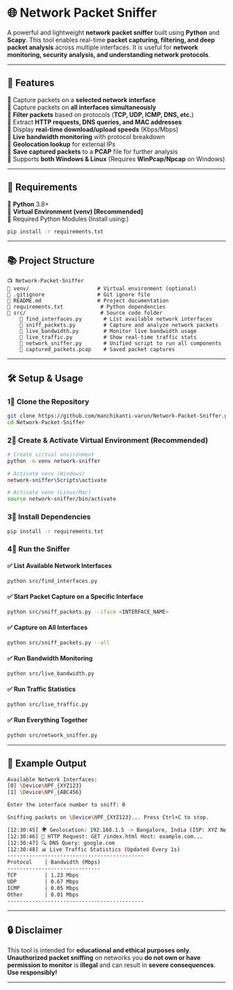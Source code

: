 # 🌐 Network Packet Sniffer  

A powerful and lightweight **network packet sniffer** built using **Python** and **Scapy**. This tool enables real-time **packet capturing, filtering, and deep packet analysis** across multiple interfaces. It is useful for **network monitoring, security analysis, and understanding network protocols**.  

---

## 🚀 Features  

🔀 Capture packets on a **selected network interface**  
🔀 Capture packets on **all interfaces simultaneously**  
🔀 **Filter packets** based on protocols (**TCP, UDP, ICMP, DNS, etc.**)  
🔀 Extract **HTTP requests, DNS queries, and MAC addresses**  
🔀 Display **real-time download/upload speeds** (Kbps/Mbps)  
🔀 **Live bandwidth monitoring** with protocol breakdown  
🔀 **Geolocation lookup** for external IPs  
🔀 **Save captured packets** to a **PCAP** file for further analysis  
🔀 Supports **both Windows & Linux** (Requires **WinPcap/Npcap** on Windows)  

---

## 📌 Requirements  

🔹 **Python** 3.8+  
🔹 **Virtual Environment (venv) [Recommended]**  
🔹 Required Python Modules (Install using:)  
```bash
pip install -r requirements.txt
```  

---

## 📚 Project Structure  

```
📺 Network-Packet-Sniffer
📝 venv/                      # Virtual environment (optional)
📝 .gitignore                 # Git ignore file
📝 README.md                  # Project documentation
📝 requirements.txt            # Python dependencies
📂 src/                        # Source code folder
    📝 find_interfaces.py       # List available network interfaces
    📝 sniff_packets.py         # Capture and analyze network packets
    📝 live_bandwidth.py        # Monitor live bandwidth usage
    📝 live_traffic.py          # Show real-time traffic stats
    📝 network_sniffer.py       # Unified script to run all components
    📝 captured_packets.pcap    # Saved packet captures
```

---

## 🛠 Setup & Usage  

### 1⃣ Clone the Repository  

```bash
git clone https://github.com/manchikanti-varun/Network-Packet-Sniffer.git
cd Network-Packet-Sniffer
```  

### 2⃣ Create & Activate Virtual Environment (Recommended)  

```bash
# Create virtual environment
python -m venv network-sniffer

# Activate venv (Windows)
network-sniffer\Scripts\activate  

# Activate venv (Linux/Mac)
source network-sniffer/bin/activate  
```  

### 3⃣ Install Dependencies  

```bash
pip install -r requirements.txt
```  

### 4⃣ Run the Sniffer  

#### ✅ List Available Network Interfaces  
```bash
python src/find_interfaces.py
```  

#### ✅ Start Packet Capture on a Specific Interface  
```bash
python src/sniff_packets.py --iface <INTERFACE_NAME>
```  

#### ✅ Capture on All Interfaces  
```bash
python src/sniff_packets.py --all
```  

#### ✅ Run Bandwidth Monitoring  
```bash
python src/live_bandwidth.py
```  

#### ✅ Run Traffic Statistics  
```bash
python src/live_traffic.py
```  

#### ✅ Run Everything Together  
```bash
python src/network_sniffer.py
```  

---

## 🎯 Example Output  

```bash
Available Network Interfaces:
[0] \Device\NPF_{XYZ123}
[1] \Device\NPF_{ABC456}

Enter the interface number to sniff: 0

Sniffing packets on \Device\NPF_{XYZ123}... Press Ctrl+C to stop.

[12:30:45] 🌍 Geolocation: 192.168.1.5 -> Bangalore, India (ISP: XYZ Networks)
[12:30:46] 📱 HTTP Request: GET /index.html Host: example.com...
[12:30:47] 🔍 DNS Query: google.com
[12:30:48] 📊 Live Traffic Statistics (Updated Every 1s)
--------------------------------------------
Protocol    | Bandwidth (Mbps)
------------------------------
TCP         | 1.23 Mbps
UDP         | 0.67 Mbps
ICMP        | 0.05 Mbps
Other       | 0.01 Mbps
--------------------------------------------
```  

---

## 🔒 Disclaimer  

This tool is intended for **educational and ethical purposes only**. **Unauthorized packet sniffing** on networks you **do not own or have permission to monitor** is **illegal** and can result in **severe consequences**. **Use responsibly!**  

---

